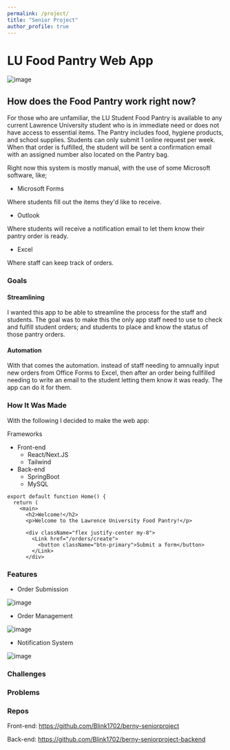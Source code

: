 ```yaml
---
permalink: /project/
title: "Senior Project"
author_profile: true
---
```

# LU Food Pantry Web App

![image](https://github.com/user-attachments/assets/d1a4de94-06db-4e7a-bd4c-313c2dd85e9e)


## How does the Food Pantry work right now?

For those who are unfamiliar, the LU Student Food Pantry is available to any current Lawrence University student who is in immediate need or does not have access to essential items. The Pantry includes food, hygiene products, and school supplies. Students can only submit 1 online request per week. When that order is fulfilled, the student will be sent a confirmation email with an assigned number also located on the Pantry bag.

Right now this system is mostly manual, with the use of some Microsoft software, like;

- Microsoft Forms
  
Where students fill out the items they'd like to receive.

- Outlook
  
Where students will receive a notification email to let them know their pantry order is ready.

- Excel
  
Where staff can keep track of orders.

### Goals

  #### Streamlining
   I wanted this app to be able to streamline the process for the staff and students. The goal was to make this the only app staff need to use to check and fulfill student orders; and students to place and know the status of those pantry orders.

  #### Automation
  With that comes the automation. instead of staff needing to amnually input new orders from Office Forms to Excel, then after an order being fullfilled needing to write an email to the student letting them know it was ready. The app can do it for them.

### How It Was Made
With the following I decided to make the web app: 

Frameworks
* Front-end
  - React/Next.JS
  - Tailwind
* Back-end
  - SpringBoot
  - MySQL

```react
export default function Home() {
  return (
    <main>
      <h2>Welcome!</h2>
      <p>Welcome to the Lawrence University Food Pantry!</p>

      <div className="flex justify-center my-8">
        <Link href="/orders/create">
          <button className="btn-primary">Submit a form</button>
        </Link>
      </div>

```
### Features
* Order Submission

![image](https://github.com/user-attachments/assets/67985d5a-f4be-4b5c-b50f-7421a24310ee)
* Order Management

![image](https://github.com/user-attachments/assets/93154f77-decf-46a7-8d33-f4242e04f52b)

* Notification System

![image](https://github.com/user-attachments/assets/8ddb1213-4690-4207-911f-2e129c0fb445)


### Challenges

### Problems

### Repos

Front-end:
https://github.com/Blink1702/berny-seniorproject

Back-end:
https://github.com/Blink1702/berny-seniorproject-backend

